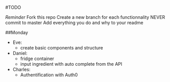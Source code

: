#TODO

*Reminder*
Fork this repo
Create a new branch for each functionnality
NEVER commit to master
Add everything you do and why to your readme

##Monday

  * Eve:
    * create basic components and structure
  * Daniel:
    * fridge container
    * input ingredient with auto complete from the API
  * Charles:
    * Authentification with Auth0